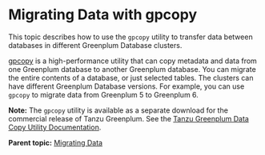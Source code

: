 # Migrating Data with gpcopy 

This topic describes how to use the `gpcopy` utility to transfer data between databases in different Greenplum Database clusters.

[gpcopy](../../utility_guide/admin_utilities/gpcopy.html) is a high-performance utility that can copy metadata and data from one Greenplum database to another Greenplum database. You can migrate the entire contents of a database, or just selected tables. The clusters can have different Greenplum Database versions. For example, you can use `gpcopy` to migrate data from Greenplum 5 to Greenplum 6.

**Note:** The `gpcopy` utility is available as a separate download for the commercial release of Tanzu Greenplum. See the [Tanzu Greenplum Data Copy Utility Documentation](https://docs.vmware.com/en/VMware-Tanzu-Greenplum-Data-Copy-Utility/index.html).

**Parent topic:** [Migrating Data](../managing/migrating-data.html)


